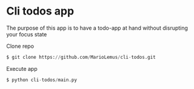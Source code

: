 # Cli todos app

The purpose of this app is to have a todo-app at hand without disrupting your focus state


Clone repo
```py 
$ git clone https://github.com/MarioLemus/cli-todos.git
```

Execute app
```py
$ python cli-todos/main.py 
```
